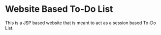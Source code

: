 # Website Based To-Do List

This is a JSP based website that is meant to act as a session based To-Do List. 
<br><br>
